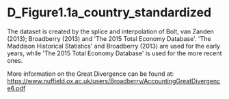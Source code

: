 # D_Figure1.1a_country_standardized

The dataset is created by the splice and interpolation of Bolt, van Zanden (2013); Broadberry (2013) and 'The 2015 Total Economy Database'. 'The Maddison Historical Statistics' and Broadberry (2013) are used for the early years, while 'The 2015 Total Economy Database' is used for the more recent ones.

More information on the Great Divergence can be found at: https://www.nuffield.ox.ac.uk/users/Broadberry/AccountingGreatDivergence6.pdf

